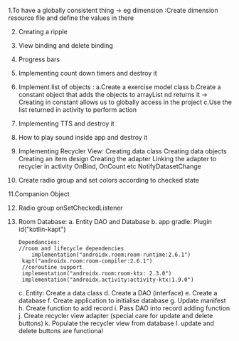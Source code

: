 1.To have a globally consistent thing -> eg dimension
	:Create dimension resource file and define the values in there

2. Creating a ripple

3. View binding and delete binding

4. Progress bars

5. Implementing count down timers and destroy it

6. Implement list of objects :
	a.Create a exercise model class
	b.Create a constant object that adds the objects to arrayList nd returns it -> Creating in constant allows us to globally access in the project
	c.Use the list returned in activity to perform action

7. Implementing TTS and destroy it

8. How to play sound inside app and destroy it

9. Implementing Recycler View:
	Creating data class
	Creating data objects
	Creating an item design
	Creating the adapter
	Linking the adapter to recycler in activity
	OnBind, OnCount etc
	NotifyDatasetChange
	
10. Create radio group and set colors according to checked state

11.Companion Object

12. Radio group onSetCheckedListener

13. Room Database:
	a. Entity DAO and Database
	b. app gradle: 
		Plugin id("kotlin-kapt")
		
		Dependancies:
		//room and lifecycle dependencies
    		implementation("androidx.room:room-runtime:2.6.1")
   		 kapt("androidx.room:room-compiler:2.6.1")
   		 //coroutine support
   		 implementation("androidx.room:room-ktx: 2.3.0")
   		 implementation("androidx.activity:activity-ktx:1.9.0")

	c. Entity: Create a data class
	d. Create a DAO (interface)
	e. Create a database
	f. Create application to initialise database
	g. Update manifest
	h. Create function to add record
	i. Pass DAO into record adding function
	j. Create recycler view adapter (special care for update and delete buttons)
	k. Populate the recycler view from database
	l. update and delete buttons are functional

